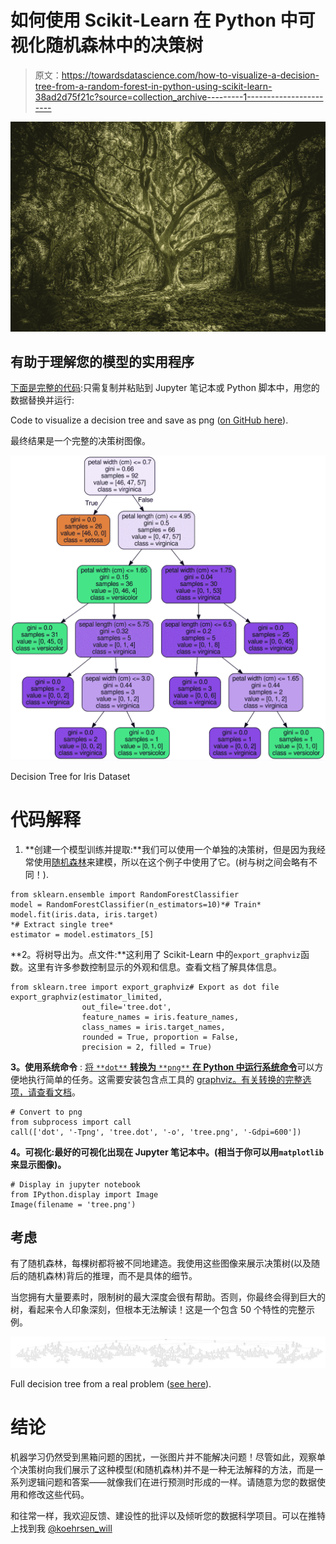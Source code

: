 # 如何使用 Scikit-Learn 在 Python 中可视化随机森林中的决策树

> 原文：<https://towardsdatascience.com/how-to-visualize-a-decision-tree-from-a-random-forest-in-python-using-scikit-learn-38ad2d75f21c?source=collection_archive---------1----------------------->

![](img/15c04a4495695d1007ec393f3adb6bf3.png)

## 有助于理解您的模型的实用程序

[下面是完整的代码](https://gist.github.com/WillKoehrsen/ff77f5f308362819805a3defd9495ffd):只需复制并粘贴到 Jupyter 笔记本或 Python 脚本中，用您的数据替换并运行:

Code to visualize a decision tree and save as png ([on GitHub here](https://gist.github.com/WillKoehrsen/ff77f5f308362819805a3defd9495ffd)).

最终结果是一个完整的决策树图像。

![](img/52b7bb3f41835385507fed8eb5db8966.png)

Decision Tree for Iris Dataset

# 代码解释

1.  **创建一个模型训练并提取:**我们可以使用一个单独的决策树，但是因为我经常使用[随机森林](http://scikit-learn.org/stable/modules/generated/sklearn.ensemble.RandomForestClassifier.html)来建模，所以在这个例子中使用了它。(树与树之间会略有不同！).

```
from sklearn.ensemble import RandomForestClassifier
model = RandomForestClassifier(n_estimators=10)*# Train*
model.fit(iris.data, iris.target)
*# Extract single tree*
estimator = model.estimators_[5]
```

**2。将树导出为。点文件:**这利用了 Scikit-Learn 中的`export_graphviz`函数。这里有许多参数控制显示的外观和信息。查看文档了解具体信息。

```
from sklearn.tree import export_graphviz# Export as dot file
export_graphviz(estimator_limited, 
                out_file='tree.dot', 
                feature_names = iris.feature_names,
                class_names = iris.target_names,
                rounded = True, proportion = False, 
                precision = 2, filled = True)
```

**3。使用系统命令** : [将 `**dot**` **转换为** `**png**` **在 Python 中运行系统命令**](https://stackoverflow.com/questions/89228/calling-an-external-command-in-python)可以方便地执行简单的任务。这需要安装包含点工具的 [graphviz。有关转换的完整选项，请查看文档](https://graphviz.gitlab.io/download/)。

```
# Convert to png
from subprocess import call
call(['dot', '-Tpng', 'tree.dot', '-o', 'tree.png', '-Gdpi=600'])
```

**4。可视化:最好的可视化出现在 Jupyter 笔记本中。(相当于你可以用`matplotlib`来显示图像)。**

```
# Display in jupyter notebook
from IPython.display import Image
Image(filename = 'tree.png')
```

## 考虑

有了随机森林，每棵树都将被不同地建造。我使用这些图像来展示决策树(以及随后的随机森林)背后的推理，而不是具体的细节。

当您拥有大量要素时，限制树的最大深度会很有帮助。否则，你最终会得到巨大的树，看起来令人印象深刻，但根本无法解读！这是一个包含 50 个特性的完整示例。

![](img/d61105605b631c6b3de3f8fc0f5ea57c.png)

Full decision tree from a real problem ([see here](https://www.kaggle.com/willkoehrsen/a-complete-introduction-and-walkthrough)).

# 结论

机器学习仍然受到黑箱问题的困扰，一张图片并不能解决问题！尽管如此，观察单个决策树向我们展示了这种模型(和随机森林)并不是一种无法解释的方法，而是一系列逻辑问题和答案——就像我们在进行预测时形成的一样。请随意为您的数据使用和修改这些代码。

和往常一样，我欢迎反馈、建设性的批评以及倾听您的数据科学项目。可以在推特上找到我 [@koehrsen_will](http://twitter.com/@koehrsen_will)